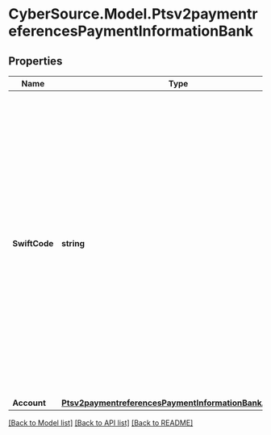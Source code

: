 # CyberSource.Model.Ptsv2paymentreferencesPaymentInformationBank
## Properties

Name | Type | Description | Notes
------------ | ------------- | ------------- | -------------
**SwiftCode** | **string** | Bank&#39;s SWIFT code. You can use this field only when scoring a direct debit transaction. Required only for crossborder transactions.  For all possible values, see the &#x60;bank_swiftcode&#x60; field description in the _Decision Manager Using the SCMP API Developer Guide_ on the [CyberSource Business Center.](https://ebc2.cybersource.com/ebc2/) Click **Decision Manager** &gt; **Documentation** &gt; **Guides** &gt; _Decision Manager Using the SCMP API Developer Guide_ (PDF link).  | [optional] 
**Account** | [**Ptsv2paymentreferencesPaymentInformationBankAccount**](Ptsv2paymentreferencesPaymentInformationBankAccount.md) |  | [optional] 

[[Back to Model list]](../README.md#documentation-for-models) [[Back to API list]](../README.md#documentation-for-api-endpoints) [[Back to README]](../README.md)

